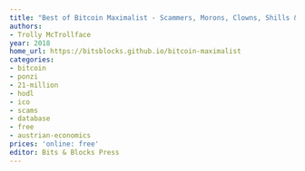 ```yaml
---
title: "Best of Bitcoin Maximalist - Scammers, Morons, Clowns, Shills & BagHODLers - Inside The New New Crypto Ponzi Economics"
authors:
- Trolly McTrollface
year: 2018
home_url: https://bitsblocks.github.io/bitcoin-maximalist
categories:
- bitcoin
- ponzi
- 21-million
- hodl
- ico
- scams
- database
- free
- austrian-economics
prices: 'online: free'
editor: Bits & Blocks Press
---
```

